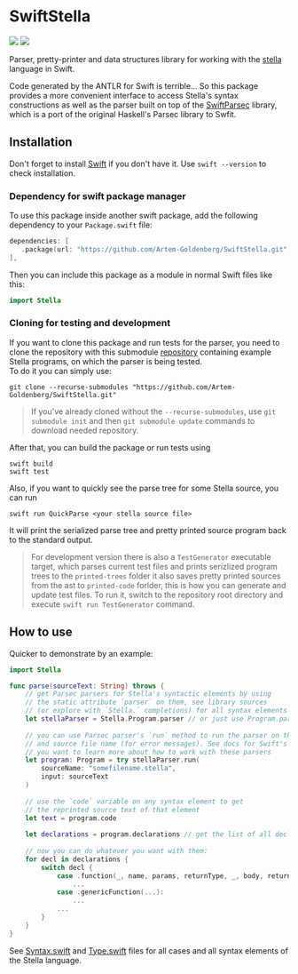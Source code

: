 #  SwiftStella

[![](https://img.shields.io/endpoint?url=https%3A%2F%2Fswiftpackageindex.com%2Fapi%2Fpackages%2FArtem-Goldenberg%2FSwiftStella%2Fbadge%3Ftype%3Dplatforms)](https://swiftpackageindex.com/Artem-Goldenberg/SwiftStella)
[![](https://img.shields.io/endpoint?url=https%3A%2F%2Fswiftpackageindex.com%2Fapi%2Fpackages%2FArtem-Goldenberg%2FSwiftStella%2Fbadge%3Ftype%3Dswift-versions)](https://swiftpackageindex.com/Artem-Goldenberg/SwiftStella)

Parser, pretty-printer and data structures library for working with 
the [stella](https://fizruk.github.io/stella/) language in Swift.

Code generated by the ANTLR for Swift is terrible... So this package provides a more
convenient interface to access Stella's syntax constructions as well as the parser
built on top of the [SwiftParsec](https://github.com/davedufresne/SwiftParsec) 
library, which is a port of the original Haskell's Parsec library to Swfit.

## Installation

Don't forget to install [Swift](https://www.swift.org/install) if you don't have it.
Use `swift --version` to check installation.

### Dependency for swift package manager

To use this package inside another swift package,
 add the following dependency to your `Package.swift` file:
 ```Swift
dependencies: [
    .package(url: "https://github.com/Artem-Goldenberg/SwiftStella.git", from: "1.2.1")
],
 ```
 
 Then you can include this package as a module in normal Swift files like this:
 ```Swift
 import Stella
 ```

### Cloning for testing and development

If you want to clone this package and run tests for the parser, you need to clone
the repository with this submodule [repository](https://github.com/Zelourses/stella-tests)
containing example Stella programs, on which the parser is being tested.  
To do it you can simply use:
```
git clone --recurse-submodules "https://github.com/Artem-Goldenberg/SwiftStella.git"
```

> If you've already cloned without the `--recurse-submodules`, 
  use `git submodule init` and then `git submodule update` commands 
  to download needed repository.

After that, you can build the package or run tests using
```
swift build
swift test
```

Also, if you want to quickly see the parse tree for some Stella source, you can run
```
swift run QuickParse <your stella source file> 
```
It will print the serialized parse tree and pretty printed source program back 
to the standard output.

> For development version there is also a `TestGenerator` executable target, which
  parses current test files and prints serizlized program trees to the `printed-trees`
  folder it also saves pretty printed sources from the ast to `printed-code` forlder,
  this is how you can generate and update test files. To run it, switch to the repository
  root directory and execute `swift run TestGenerator` command.


## How to use

Quicker to demonstrate by an example:

```Swift
import Stella

func parse(sourceText: String) throws {
    // get Parsec parsers for Stella's syntactic elements by using 
    // the static attribute `parser` on them, see library sources
    // (or explore with `Stella.` completions) for all syntax elements
    let stellaParser = Stella.Program.parser // or just use Program.parser
    
    // you can use Parsec parser's `run` method to run the parser on the specified text
    // and source file name (for error messages). See docs for Swift's Parsec library, if
    // you want to learn more about how to work with these parsers
    let program: Program = try stellaParser.run(
        sourceName: "somefilename.stella",
        input: sourceText
    )
    
    // use the `code` variable on any syntax element to get 
    // the reprinted source text of that element
    let text = program.code 
    
    let declarations = program.declarations // get the list of all declarations
    
    // now you can do whatever you want with them:
    for decl in declarations {
        switch decl {
            case .function(_, name, params, returnType, _, body, returnExpr):
                ...
            case .genericFunction(...):
                ...
            ...
        } 
    }
}
```

See [Syntax.swift](Sources/Stella/Syntax.swift) and [Type.swift](Sources/Stella/Type.swift)
files for all cases and all syntax elements of the Stella language.
